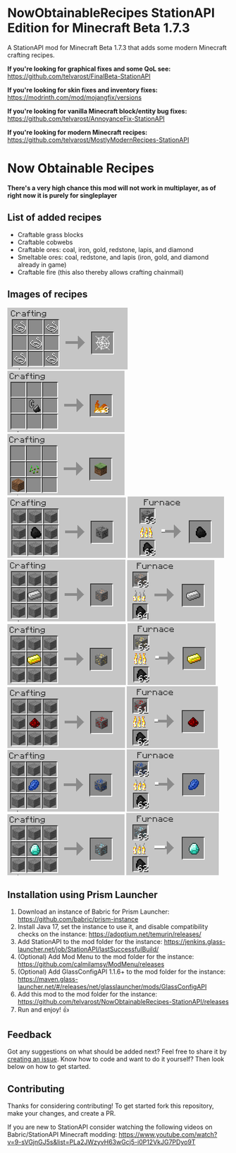 # NowObtainableRecipes StationAPI Edition for Minecraft Beta 1.7.3

A StationAPI mod for Minecraft Beta 1.7.3 that adds some modern Minecraft crafting recipes.

**If you're looking for graphical fixes and some QoL see:** https://github.com/telvarost/FinalBeta-StationAPI

**If you're looking for skin fixes and inventory fixes:** https://modrinth.com/mod/mojangfix/versions

**If you're looking for vanilla Minecraft block/entity bug fixes:** https://github.com/telvarost/AnnoyanceFix-StationAPI

**If you're looking for modern Minecraft recipes:** https://github.com/telvarost/MostlyModernRecipes-StationAPI

# Now Obtainable Recipes

**There's a very high chance this mod will not work in multiplayer, as of right now it is purely for singleplayer**

## List of added recipes

* Craftable grass blocks
* Craftable cobwebs
* Craftable ores: coal, iron, gold, redstone, lapis, and diamond
* Smeltable ores: coal, redstone, and lapis (iron, gold, and diamond already in game)
* Craftable fire (this also thereby allows crafting chainmail)

## Images of recipes

![cobweb craft recipe](https://github.com/telvarost/NowObtainableRecipes-StationAPI/blob/main/images/CobwebRecipe.PNG)
![fire craft recipe](https://github.com/telvarost/NowObtainableRecipes-StationAPI/blob/main/images/FireRecipe.PNG)
![grass craft recipe](https://github.com/telvarost/NowObtainableRecipes-StationAPI/blob/main/images/GrassRecipe.PNG)
![coal ore craft recipe](https://github.com/telvarost/NowObtainableRecipes-StationAPI/blob/main/images/CoalOreRecipe.PNG)
![coal ore smelt recipe](https://github.com/telvarost/NowObtainableRecipes-StationAPI/blob/main/images/CoalSmeltRecipe.PNG)
![iron ore craft recipe](https://github.com/telvarost/NowObtainableRecipes-StationAPI/blob/main/images/IronOreRecipe.PNG)
![iron ore smelt recipe](https://github.com/telvarost/NowObtainableRecipes-StationAPI/blob/main/images/IronSmeltRecipe.PNG)
![gold ore craft recipe](https://github.com/telvarost/NowObtainableRecipes-StationAPI/blob/main/images/GoldOreRecipe.PNG)
![gold ore smelt recipe](https://github.com/telvarost/NowObtainableRecipes-StationAPI/blob/main/images/GoldSmeltRecipe.PNG)
![redstone ore craft recipe](https://github.com/telvarost/NowObtainableRecipes-StationAPI/blob/main/images/RedstoneOreRecipe.PNG)
![redstone ore smelt recipe](https://github.com/telvarost/NowObtainableRecipes-StationAPI/blob/main/images/RedstoneSmeltRecipe.PNG)
![lapis ore craft recipe](https://github.com/telvarost/NowObtainableRecipes-StationAPI/blob/main/images/LapisOreRecipe.PNG)
![lapis ore smelt recipe](https://github.com/telvarost/NowObtainableRecipes-StationAPI/blob/main/images/LapisSmeltRecipe.PNG)
![diamond ore craft recipe](https://github.com/telvarost/NowObtainableRecipes-StationAPI/blob/main/images/DiamondOreRecipe.PNG)
![diamond ore smelt recipe](https://github.com/telvarost/NowObtainableRecipes-StationAPI/blob/main/images/DiamondSmeltRecipe.PNG)

## Installation using Prism Launcher

1. Download an instance of Babric for Prism Launcher: https://github.com/babric/prism-instance
2. Install Java 17, set the instance to use it, and disable compatibility checks on the instance: https://adoptium.net/temurin/releases/
3. Add StationAPI to the mod folder for the instance: https://jenkins.glass-launcher.net/job/StationAPI/lastSuccessfulBuild/
4. (Optional) Add Mod Menu to the mod folder for the instance: https://github.com/calmilamsy/ModMenu/releases
5. (Optional) Add GlassConfigAPI 1.1.6+ to the mod folder for the instance: https://maven.glass-launcher.net/#/releases/net/glasslauncher/mods/GlassConfigAPI
6. Add this mod to the mod folder for the instance: https://github.com/telvarost/NowObtainableRecipes-StationAPI/releases
7. Run and enjoy! 👍

## Feedback

Got any suggestions on what should be added next? Feel free to share it by [creating an issue](https://github.com/telvarost/NowObtainableRecipes-StationAPI/issues/new). Know how to code and want to do it yourself? Then look below on how to get started.

## Contributing

Thanks for considering contributing! To get started fork this repository, make your changes, and create a PR. 

If you are new to StationAPI consider watching the following videos on Babric/StationAPI Minecraft modding: https://www.youtube.com/watch?v=9-sVGjnGJ5s&list=PLa2JWzyvH63wGcj5-i0P12VkJG7PDyo9T

